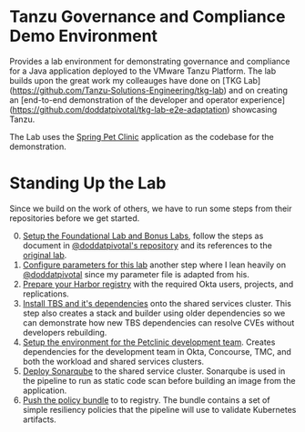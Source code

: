 # Tanzu Governance and Compliance Demo Environment

Provides a lab environment for demonstrating governance and compliance
for a Java application deployed to the VMware Tanzu Platform. The lab
builds upon the great work my colleauges have done on [TKG Lab]
(https://github.com/Tanzu-Solutions-Engineering/tkg-lab) and on creating 
an [end-to-end demonstration of the developer and operator experience]
(https://github.com/doddatpivotal/tkg-lab-e2e-adaptation) showcasing Tanzu.

The Lab uses the [Spring Pet Clinic](https://github.com/spring-projects/spring-petclinic)
application as the codebase for the demonstration. 

# Standing Up the Lab

Since we build on the work of others, we have to run some steps from 
their repositories before we get started.

0. [Setup the Foundational Lab and Bonus Labs](https://github.com/doddatpivotal/tkg-lab-e2e-adaptation/blob/main/docs/00-tkg-lab-foundation.md), 
   follow the steps as document in [@doddatpivotal's repository](https://github.com/doddatpivotal/tkg-lab-e2e-adaptation) and its
   references to the [original lab](https://github.com/Tanzu-Solutions-Engineering/tkg-lab).
1. [Configure parameters for this lab](docs/01-lab-parameter-setup.md) another step
   where I lean heavily on [@doddatpivotal](https://github.com/doddatpivotal) since 
   my parameter file is adapted from his.
2. [Prepare your Harbor registry](docs/02-prepare-registry.md) with the required 
   Okta users, projects, and replications.
2. [Install TBS and it's dependencies](docs/03-install-tbs.md) onto the shared 
   services cluster. This step also creates a stack and builder using older 
   dependencies so we can demonstrate how new TBS dependencies can resolve CVEs without 
   developers rebuilding.
3. [Setup the environment for the Petclinic development team](docs/04-setup-team.md). 
   Creates dependencies for the development team in Okta, Concourse, TMC, and both 
   the workload and shared services clusters.
4. [Deploy Sonarqube](docs/05-deploy-sonarqube.md) to the shared service cluster. 
   Sonarqube is used in the pipeline to run as static code scan before building an 
   image from the application.
5. [Push the policy bundle](docs/06-push-policy-bundle.md) to to registry. The bundle
   contains a set of simple resiliency policies that the pipeline will use to
   validate Kubernetes artifacts.
